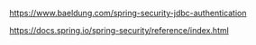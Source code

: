 https://www.baeldung.com/spring-security-jdbc-authentication


https://docs.spring.io/spring-security/reference/index.html
